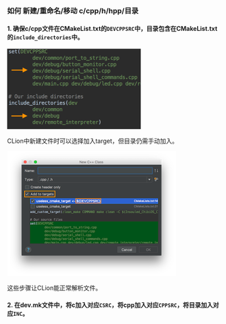 ### 如何 新建/重命名/移动 c/cpp/h/hpp/目录

#### 1. 确保c/cpp文件在CMakeList.txt的`DEVCPPSRC`中，目录包含在CMakeList.txt的`include_directories`中。

![](resource/project_compile_system_cmakelist.png)

CLion中新建文件时可以选择加入target，但目录仍需手动加入。

![](resource/project_compile_system_add_file.png)

这些步骤让CLion能正常解析文件。

#### 2. 在dev.mk文件中，将c加入对应`CSRC`，将cpp加入对应`CPPSRC`，将目录加入对应`INC`。
